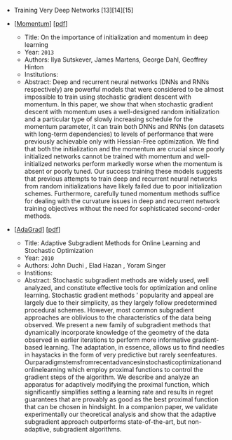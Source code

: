 * Training Very Deep Networks [13][14][15]

* [[Momentum](https://proceedings.mlr.press/v28/sutskever13.html)]
    [[pdf](http://proceedings.mlr.press/v28/sutskever13.pdf)]
    * Title: On the importance of initialization and momentum in deep learning
    * Year: `2013`
    * Authors: Ilya Sutskever, James Martens, George Dahl, Geoffrey Hinton
    * Institutions: 
    * Abstract: Deep and recurrent neural networks (DNNs and RNNs respectively) are powerful models that were considered to be almost impossible to train using stochastic gradient descent with momentum. In this paper, we show that when stochastic gradient descent with momentum uses a well-designed random initialization and a particular type of slowly increasing schedule for the momentum parameter, it can train both DNNs and RNNs (on datasets with long-term dependencies) to levels of performance that were previously achievable only with Hessian-Free optimization. We find that both the initialization and the momentum are crucial since poorly initialized networks cannot be trained with momentum and well-initialized networks perform markedly worse when the momentum is absent or poorly tuned. Our success training these models suggests that previous attempts to train deep and recurrent neural networks from random initializations have likely failed due to poor initialization schemes. Furthermore, carefully tuned momentum methods suffice for dealing with the curvature issues in deep and recurrent network training objectives without the need for sophisticated second-order methods.
* [[AdaGrad]()]
    [[pdf]()]
    * Title: Adaptive Subgradient Methods for Online Learning and Stochastic Optimization
    * Year: `2010`
    * Authors: John Duchi , Elad Hazan , Yoram Singer
    * Institions: 
    * Abstract: Stochastic subgradient methods are widely used, well analyzed, and constitute effective tools for optimization and online learning. Stochastic gradient methods ’ popularity and appeal are largely due to their simplicity, as they largely follow predetermined procedural schemes. However, most common subgradient approaches are oblivious to the characteristics of the data being observed. We present a new family of subgradient methods that dynamically incorporate knowledge of the geometry of the data observed in earlier iterations to perform more informative gradient-based learning. The adaptation, in essence, allows us to find needles in haystacks in the form of very predictive but rarely seenfeatures. Ourparadigmstemsfromrecentadvancesinstochasticoptimizationandonlinelearning which employ proximal functions to control the gradient steps of the algorithm. We describe and analyze an apparatus for adaptively modifying the proximal function, which significantly simplifies setting a learning rate and results in regret guarantees that are provably as good as the best proximal function that can be chosen in hindsight. In a companion paper, we validate experimentally our theoretical analysis and show that the adaptive subgradient approach outperforms state-of-the-art, but non-adaptive, subgradient algorithms.
